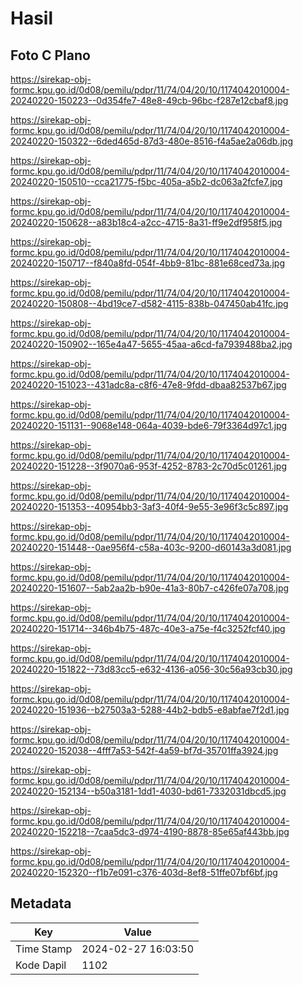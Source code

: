 # Hasil

## Foto C Plano

https://sirekap-obj-formc.kpu.go.id/0d08/pemilu/pdpr/11/74/04/20/10/1174042010004-20240220-150223--0d354fe7-48e8-49cb-96bc-f287e12cbaf8.jpg

https://sirekap-obj-formc.kpu.go.id/0d08/pemilu/pdpr/11/74/04/20/10/1174042010004-20240220-150322--6ded465d-87d3-480e-8516-f4a5ae2a06db.jpg

https://sirekap-obj-formc.kpu.go.id/0d08/pemilu/pdpr/11/74/04/20/10/1174042010004-20240220-150510--cca21775-f5bc-405a-a5b2-dc063a2fcfe7.jpg

https://sirekap-obj-formc.kpu.go.id/0d08/pemilu/pdpr/11/74/04/20/10/1174042010004-20240220-150628--a83b18c4-a2cc-4715-8a31-ff9e2df958f5.jpg

https://sirekap-obj-formc.kpu.go.id/0d08/pemilu/pdpr/11/74/04/20/10/1174042010004-20240220-150717--f840a8fd-054f-4bb9-81bc-881e68ced73a.jpg

https://sirekap-obj-formc.kpu.go.id/0d08/pemilu/pdpr/11/74/04/20/10/1174042010004-20240220-150808--4bd19ce7-d582-4115-838b-047450ab41fc.jpg

https://sirekap-obj-formc.kpu.go.id/0d08/pemilu/pdpr/11/74/04/20/10/1174042010004-20240220-150902--165e4a47-5655-45aa-a6cd-fa7939488ba2.jpg

https://sirekap-obj-formc.kpu.go.id/0d08/pemilu/pdpr/11/74/04/20/10/1174042010004-20240220-151023--431adc8a-c8f6-47e8-9fdd-dbaa82537b67.jpg

https://sirekap-obj-formc.kpu.go.id/0d08/pemilu/pdpr/11/74/04/20/10/1174042010004-20240220-151131--9068e148-064a-4039-bde6-79f3364d97c1.jpg

https://sirekap-obj-formc.kpu.go.id/0d08/pemilu/pdpr/11/74/04/20/10/1174042010004-20240220-151228--3f9070a6-953f-4252-8783-2c70d5c01261.jpg

https://sirekap-obj-formc.kpu.go.id/0d08/pemilu/pdpr/11/74/04/20/10/1174042010004-20240220-151353--40954bb3-3af3-40f4-9e55-3e96f3c5c897.jpg

https://sirekap-obj-formc.kpu.go.id/0d08/pemilu/pdpr/11/74/04/20/10/1174042010004-20240220-151448--0ae956f4-c58a-403c-9200-d60143a3d081.jpg

https://sirekap-obj-formc.kpu.go.id/0d08/pemilu/pdpr/11/74/04/20/10/1174042010004-20240220-151607--5ab2aa2b-b90e-41a3-80b7-c426fe07a708.jpg

https://sirekap-obj-formc.kpu.go.id/0d08/pemilu/pdpr/11/74/04/20/10/1174042010004-20240220-151714--346b4b75-487c-40e3-a75e-f4c3252fcf40.jpg

https://sirekap-obj-formc.kpu.go.id/0d08/pemilu/pdpr/11/74/04/20/10/1174042010004-20240220-151822--73d83cc5-e632-4136-a056-30c56a93cb30.jpg

https://sirekap-obj-formc.kpu.go.id/0d08/pemilu/pdpr/11/74/04/20/10/1174042010004-20240220-151936--b27503a3-5288-44b2-bdb5-e8abfae7f2d1.jpg

https://sirekap-obj-formc.kpu.go.id/0d08/pemilu/pdpr/11/74/04/20/10/1174042010004-20240220-152038--4fff7a53-542f-4a59-bf7d-35701ffa3924.jpg

https://sirekap-obj-formc.kpu.go.id/0d08/pemilu/pdpr/11/74/04/20/10/1174042010004-20240220-152134--b50a3181-1dd1-4030-bd61-7332031dbcd5.jpg

https://sirekap-obj-formc.kpu.go.id/0d08/pemilu/pdpr/11/74/04/20/10/1174042010004-20240220-152218--7caa5dc3-d974-4190-8878-85e65af443bb.jpg

https://sirekap-obj-formc.kpu.go.id/0d08/pemilu/pdpr/11/74/04/20/10/1174042010004-20240220-152320--f1b7e091-c376-403d-8ef8-51ffe07bf6bf.jpg


## Metadata

| Key        | Value               |
| ---------- | ------------------- |
| Time Stamp | 2024-02-27 16:03:50 |
| Kode Dapil | 1102                |



